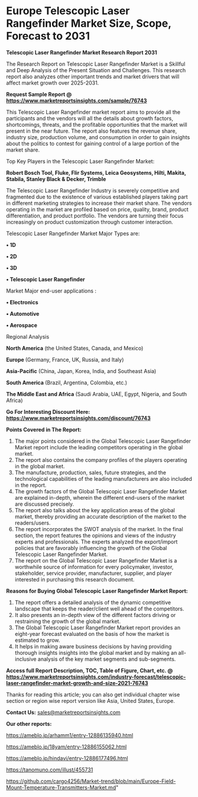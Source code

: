  # Europe Telescopic Laser Rangefinder Market Size, Scope, Forecast to 2031

<strong>Telescopic Laser Rangefinder Market Research Report 2031</strong>

The Research Report on Telescopic Laser Rangefinder Market is a Skillful and Deep Analysis of the Present Situation and Challenges. This research report also analyzes other important trends and market drivers that will affect market growth over 2025-2031.

<strong>Request Sample Report @ <a href=https://www.marketreportsinsights.com/sample/76743>https://www.marketreportsinsights.com/sample/76743</a></strong>

This Telescopic Laser Rangefinder market report aims to provide all the participants and the vendors will all the details about growth factors, shortcomings, threats, and the profitable opportunities that the market will present in the near future. The report also features the revenue share, industry size, production volume, and consumption in order to gain insights about the politics to contest for gaining control of a large portion of the market share.

Top Key Players in the Telescopic Laser Rangefinder Market:

<strong>Robert Bosch Tool, Fluke, Flir Systems, Leica Geosystems, Hilti, Makita, Stabila, Stanley Black & Decker, Trimble</strong>

The Telescopic Laser Rangefinder Industry is severely competitive and fragmented due to the existence of various established players taking part in different marketing strategies to increase their market share. The vendors operating in the market are profiled based on price, quality, brand, product differentiation, and product portfolio. The vendors are turning their focus increasingly on product customization through customer interaction.

Telescopic Laser Rangefinder Market Major Types are:

<strong>• 1D

• 2D

• 3D

• Telescopic Laser Rangefinder</strong>

Market Major end-user applications :

<strong>• Electronics

• Automotive

• Aerospace</strong>

Regional Analysis

</u><strong><b>North America</b></strong> (the United States, Canada, and Mexico)

<strong><b>Europe </b></strong>(Germany, France, UK, Russia, and Italy)

<strong><b>Asia-Pacific</b></strong> (China, Japan, Korea, India, and Southeast Asia)

<strong><b>South America</b></strong> (Brazil, Argentina, Colombia, etc.)

<strong><b>The Middle East and Africa</b></strong> (Saudi Arabia, UAE, Egypt, Nigeria, and South Africa)

<strong>Go For Interesting Discount Here: <a href=https://www.marketreportsinsights.com/discount/76743>https://www.marketreportsinsights.com/discount/76743</a></strong>

<strong>Points Covered in The Report:</strong>
<ol>
  <li>The major points considered in the Global Telescopic Laser Rangefinder Market report include the leading competitors operating in the global market.</li>
  <li>The report also contains the company profiles of the players operating in the global market.</li>
  <li>The manufacture, production, sales, future strategies, and the technological capabilities of the leading manufacturers are also included in the report.</li>
  <li>The growth factors of the Global Telescopic Laser Rangefinder Market are explained in-depth, wherein the different end-users of the market are discussed precisely.</li>
  <li>The report also talks about the key application areas of the global market, thereby providing an accurate description of the market to the readers/users.</li>
  <li>The report incorporates the SWOT analysis of the market. In the final section, the report features the opinions and views of the industry experts and professionals. The experts analyzed the export/import policies that are favorably influencing the growth of the Global Telescopic Laser Rangefinder Market.</li>
  <li>The report on the Global Telescopic Laser Rangefinder Market is a worthwhile source of information for every policymaker, investor, stakeholder, service provider, manufacturer, supplier, and player interested in purchasing this research document.</li>
</ol>
<strong>Reasons for Buying Global Telescopic Laser Rangefinder Market Report:</strong>

<ol>
  <li>The report offers a detailed analysis of the dynamic competitive landscape that keeps the reader/client well ahead of the competitors.</li>
  <li>It also presents an in-depth view of the different factors driving or restraining the growth of the global market.</li>
  <li>The Global Telescopic Laser Rangefinder Market report provides an eight-year forecast evaluated on the basis of how the market is estimated to grow.</li>
  <li>It helps in making aware business decisions by having providing thorough insights insights into the global market and by making an all-inclusive analysis of the key market segments and sub-segments.</li>
</ol>
<strong>Access full Report Description, TOC, Table of Figure, Chart, etc. @ <a href=https://www.marketreportsinsights.com/industry-forecast/telescopic-laser-rangefinder-market-growth-and-size-2021-76743>https://www.marketreportsinsights.com/industry-forecast/telescopic-laser-rangefinder-market-growth-and-size-2021-76743</a></strong>


Thanks for reading this article; you can also get individual chapter wise section or region wise report version like Asia, United States, Europe.

<strong>Contact Us:</strong>
sales@marketreportsinsights.com

<strong>Our other reports:</strong>

<a href=https://ameblo.jp/arhamm1/entry-12886135940.html>https://ameblo.jp/arhamm1/entry-12886135940.html</a>

<a href=https://ameblo.jp/18yam/entry-12886155062.html>https://ameblo.jp/18yam/entry-12886155062.html</a>

<a href=https://ameblo.jp/hindavi/entry-12886177496.html>https://ameblo.jp/hindavi/entry-12886177496.html</a>

<a href=https://tanomuno.com/illust/455731>https://tanomuno.com/illust/455731</a>

<a href=https://github.com/cargo4256/Market-trend/blob/main/Europe-Field-Mount-Temperature-Transmitters-Market.md>https://github.com/cargo4256/Market-trend/blob/main/Europe-Field-Mount-Temperature-Transmitters-Market.md</a>"
